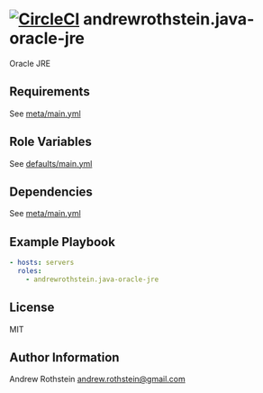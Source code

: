 [![CircleCI](https://circleci.com/gh/andrewrothstein/ansible-java-oracle-jre.svg?style=svg)](https://circleci.com/gh/andrewrothstein/ansible-java-oracle-jre)
andrewrothstein.java-oracle-jre
=========

Oracle JRE

Requirements
------------

See [meta/main.yml](meta/main.yml)

Role Variables
--------------

See [defaults/main.yml](defaults/main.yml)

Dependencies
------------

See [meta/main.yml](meta/main.yml)

Example Playbook
----------------

```yml
- hosts: servers
  roles:
    - andrewrothstein.java-oracle-jre
```

License
-------

MIT

Author Information
------------------

Andrew Rothstein <andrew.rothstein@gmail.com>

